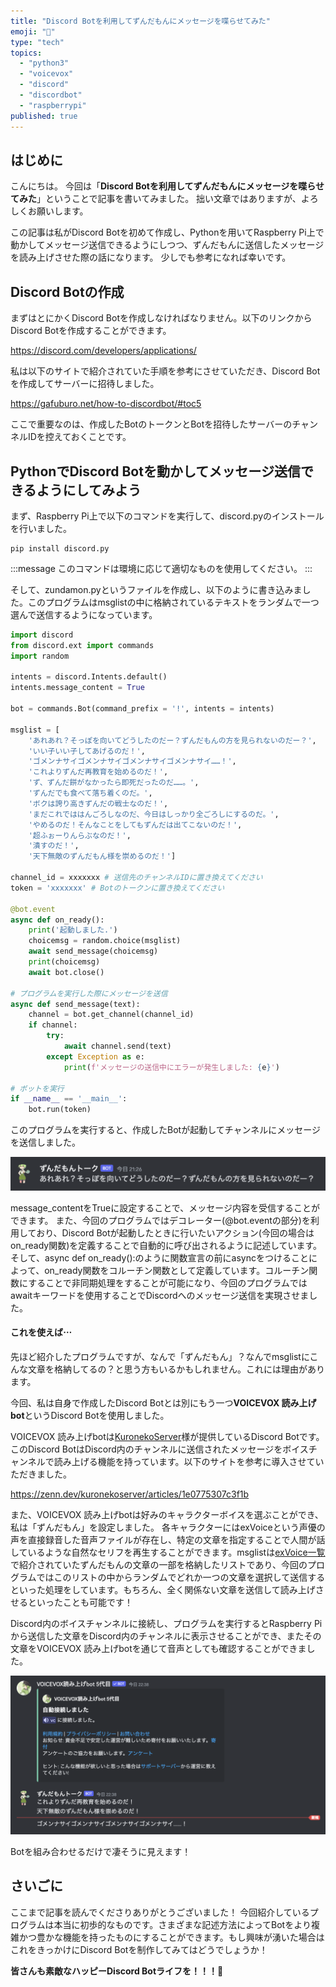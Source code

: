 ```yaml
---
title: "Discord Botを利用してずんだもんにメッセージを喋らせてみた"
emoji: "🤖"
type: "tech"
topics:
  - "python3"
  - "voicevox"
  - "discord"
  - "discordbot"
  - "raspberrypi"
published: true
---
```


## はじめに
こんにちは。
今回は「**Discord Botを利用してずんだもんにメッセージを喋らせてみた**」ということで記事を書いてみました。
拙い文章ではありますが、よろしくお願いします。

この記事は私がDiscord Botを初めて作成し、Pythonを用いてRaspberry Pi上で動かしてメッセージ送信できるようにしつつ、ずんだもんに送信したメッセージを読み上げさせた際の話になります。
少しでも参考になれば幸いです。


## Discord Botの作成

まずはとにかくDiscord Botを作成しなければなりません。以下のリンクからDiscord Botを作成することができます。

https://discord.com/developers/applications/

私は以下のサイトで紹介されていた手順を参考にさせていただき、Discord Botを作成してサーバーに招待しました。

https://gafuburo.net/how-to-discordbot/#toc5

ここで重要なのは、作成したBotのトークンとBotを招待したサーバーのチャンネルIDを控えておくことです。

## PythonでDiscord Botを動かしてメッセージ送信できるようにしてみよう

まず、Raspberry Pi上で以下のコマンドを実行して、discord.pyのインストールを行いました。
```
pip install discord.py
```

:::message
このコマンドは環境に応じて適切なものを使用してください。
:::


そして、zundamon.pyというファイルを作成し、以下のように書き込みました。このプログラムはmsglistの中に格納されているテキストをランダムで一つ選んで送信するようになっています。

```py:zundamon.py
import discord
from discord.ext import commands
import random

intents = discord.Intents.default()
intents.message_content = True

bot = commands.Bot(command_prefix = '!', intents = intents)

msglist = [
    'あれあれ？そっぽを向いてどうしたのだー？ずんだもんの方を見られないのだー？',
    'いい子いい子してあげるのだ！',
    'ゴメンナサイゴメンナサイゴメンナサイゴメンナサイ……！',
    'これよりずんだ再教育を始めるのだ！',
    'ず、ずんだ餅がなかったら即死だったのだ……。',
    'ずんだでも食べて落ち着くのだ。',
    'ボクは誇り高きずんだの戦士なのだ！',
    'まだこれでははんごろしなのだ、今日はしっかり全ごろしにするのだ。',
    'やめるのだ！そんなことをしてもずんだは出てこないのだ！',
    '超ふぉーりんらぶなのだ！',
    '潰すのだ！',
    '天下無敵のずんだもん様を崇めるのだ！']

channel_id = xxxxxxx # 送信先のチャンネルIDに置き換えてください
token = 'xxxxxxx' # Botのトークンに置き換えてください

@bot.event
async def on_ready():
    print('起動しました.')
    choicemsg = random.choice(msglist)
    await send_message(choicemsg)
    print(choicemsg)
    await bot.close()

# プログラムを実行した際にメッセージを送信
async def send_message(text):
    channel = bot.get_channel(channel_id)
    if channel:
        try:
            await channel.send(text)
        except Exception as e:
            print(f'メッセージの送信中にエラーが発生しました: {e}')

# ボットを実行
if __name__ == '__main__':
    bot.run(token)
```

このプログラムを実行すると、作成したBotが起動してチャンネルにメッセージを送信しました。

![](/images/sankaku3/zundamondis.png)

message_contentをTrueに設定することで、メッセージ内容を受信することができます。
また、今回のプログラムではデコレーター(@bot.eventの部分)を利用しており、Discord Botが起動したときに行いたいアクション(今回の場合はon_ready関数)を定義することで自動的に呼び出されるように記述しています。
そして、async def on_ready():のように関数宣言の前にasyncをつけることによって、on_ready関数をコルーチン関数として定義しています。コルーチン関数にすることで非同期処理をすることが可能になり、今回のプログラムではawaitキーワードを使用することでDiscordへのメッセージ送信を実現させました。

#### これを使えば⋯

先ほど紹介したプログラムですが、なんで「ずんだもん」？なんでmsglistにこんな文章を格納してるの？と思う方もいるかもしれません。これには理由があります。

今回、私は自身で作成したDiscord Botとは別にもう一つ**VOICEVOX 読み上げbot**というDiscord Botを使用しました。

VOICEVOX 読み上げbotは[KuronekoServer](https://tts.kuroneko6423.com/)様が提供しているDiscord Botです。
このDiscord BotはDiscord内のチャンネルに送信されたメッセージをボイスチャンネルで読み上げる機能を持っています。以下のサイトを参考に導入させていただきました。

https://zenn.dev/kuronekoserver/articles/1e0775307c3f1b

また、VOICEVOX 読み上げbotは好みのキャラクターボイスを選ぶことができ、私は「ずんだもん」を設定しました。
各キャラクターにはexVoiceという声優の声を直接録音した音声ファイルが存在し、特定の文章を指定することで人間が話しているような自然なセリフを再生することができます。msglistは[exVoice一覧](https://kuroneko6423.com/exvoice)で紹介されていたずんだもんの文章の一部を格納したリストであり、今回のプログラムではこのリストの中からランダムでどれか一つの文章を選択して送信するといった処理をしています。もちろん、全く関係ない文章を送信して読み上げさせるといったことも可能です！

Discord内のボイスチャンネルに接続し、プログラムを実行するとRaspberry Piから送信した文章をDiscord内のチャンネルに表示させることができ、またその文章をVOICEVOX 読み上げbotを通じて音声としても確認することができました。

![](/images/sankaku3/zundamonbot.png)

Botを組み合わせるだけで凄そうに見えます！

## さいごに
ここまで記事を読んでくださりありがとうございました！
今回紹介しているプログラムは本当に初歩的なものです。さまざまな記述方法によってBotをより複雑かつ豊かな機能を持ったものにすることができます。もし興味が湧いた場合はこれをきっかけにDiscord Botを制作してみてはどうでしょうか！

**皆さんも素敵なハッピーDiscord Botライフを！！！🌸**